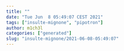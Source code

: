 ```yaml
---
title: ""
date: "Tue Jun  8 05:49:07 CEST 2021"
tags: ["insulte-mignone", "pipotron"]
author: m1ch3l
categories: ["generated"]
slug: "insulte-mignone/2021-06-08-05:49:07"
---
```



